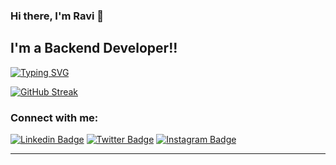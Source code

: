 ### Hi there, I'm Ravi 👋


## I'm a Backend Developer!!

[![Typing SVG](https://readme-typing-svg.herokuapp.com/?font=comfortaa&color=%004687&size=25&height=40&lines=I%27m+a+Backend+Developer;and+a+Production+engineer+%3F)](https://git.io/typing-svg)

[![GitHub Streak](https://streak-stats.demolab.com?user=ravi-kale&theme=tokyonight)](https://git.io/streak-stats)


### Connect with me:

[![Linkedin Badge](https://img.shields.io/badge/-LinkedIn-0e76a8?style=flat-square&logo=Linkedin&logoColor=white)](https://www.linkedin.com/in/ravi-kale-394801182/)
[![Twitter Badge](https://img.shields.io/badge/-Twitter-00acee?style=flat-square&logo=Twitter&logoColor=white)](https://twitter.com/ravikale__)
[![Instagram Badge](https://img.shields.io/badge/-Instagram-e4405f?style=flat-square&logo=Instagram&logoColor=white)](https://www.instagram.com/ravikale__/)

---



